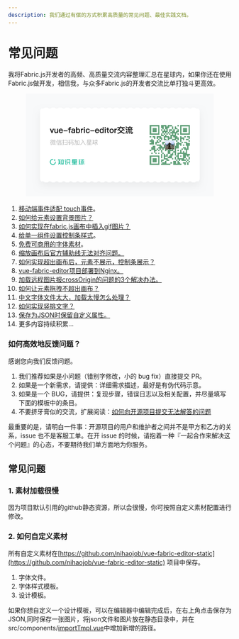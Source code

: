 ```yaml
---
description: 我们通过有偿的方式积累高质量的常见问题、最佳实践文档。
---
```


# 常见问题

我将Fabric.js开发者的高频、高质量交流内容整理汇总在星球内，如果你还在使用Fabric.js做开发，相信我，与众多Fabric.js的开发者交流比单打独斗更高效。

<figure><img src=".gitbook/assets/231202037-18fe913f-81ab-4cd6-aa87-ada471e27586.png" alt=""><figcaption></figcaption></figure>

1. [移动端事件适配 touch事件](https://t.zsxq.com/0d8Fph4ZX)。
2. [如何给元素设置背景图片？](https://t.zsxq.com/0dx3Iu1cH)
3. [如何实现在fabric.js画布中插入gif图片？](https://t.zsxq.com/0doQ8rrO9)
4. [给单一组件设置控制条样式](https://t.zsxq.com/0dWA1cHRy)。
5. [免费可商用的字体素材](https://t.zsxq.com/0dUxqJzDb)。
6. [缩放画布后官方辅助线无法对齐问题。](https://t.zsxq.com/0dR73U5ej)
7. [如何实现超出画布后，元素不展示，控制条展示？](https://t.zsxq.com/0dqg0G8It)
8. [vue-fabric-editor项目部署到Nginx。](https://t.zsxq.com/0dLuVgHou)
9. [加载远程图片报crossOrigin的问题的3个解决办法。](https://t.zsxq.com/0dao4OZbn)
10. [如何让元素拖拽不超出画布？](https://t.zsxq.com/0dU4AXIlV)
11. [中文字体文件太大，加载太慢怎么处理？](https://t.zsxq.com/0daMiTHZG)
12. [如何实现竖排文字？](https://t.zsxq.com/0dM3rUhs3)
13. [保存为JSON时保留自定义属性。](https://t.zsxq.com/0dBRjf2Lg)
14. 更多内容持续积累...

### 如何高效地反馈问题？ <a href="#ru-he-gao-xiao-di-fan-kui-wen-ti" id="ru-he-gao-xiao-di-fan-kui-wen-ti"></a>

感谢您向我们反馈问题。

1. 我们推荐如果是小问题（错别字修改，小的 bug fix）直接提交 PR。
2. 如果是一个新需求，请提供：详细需求描述，最好是有伪代码示意。
3. 如果是一个 BUG，请提供：复现步骤，错误日志以及相关配置，并尽量填写下面的模板中的条目。
4. 不要挤牙膏似的交流，扩展阅读：[如何向开源项目提交无法解答的问题](https://zhuanlan.zhihu.com/p/25795393)

最重要的是，请明白一件事：开源项目的用户和维护者之间并不是甲方和乙方的关系，issue 也不是客服工单。在开 issue 的时候，请抱着一种『一起合作来解决这个问题』的心态，不要期待我们单方面地为你服务。



## 常见问题

### 1. 素材加载很慢

因为项目默认引用的github静态资源，所以会很慢，你可按照自定义素材配置进行修改。

### 2. 如何自定义素材

所有自定义素材在[https://github.com/nihaojob/vue-fabric-editor-static](https://github.com/nihaojob/vue-fabric-editor-static) 项目中保存。

1. 字体文件。
2. 字体样式模板。
3. 设计模板。

如果你想自定义一个设计模板，可以在编辑器中编辑完成后，在右上角点击保存为JSON,同时保存一张图片，将json文件和图片放在静态目录中，并在src/components/[importTmpl.vue](http://importtmpl.vue/)中增加新增的路径。



